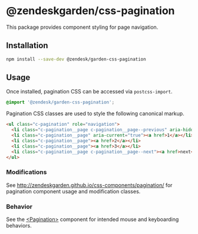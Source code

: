 # @zendeskgarden/css-pagination

This package provides component styling for page navigation.

## Installation

```sh
npm install --save-dev @zendesk/garden-css-pagination
```

## Usage

Once installed, pagination CSS can be accessed via `postcss-import`.

```css
@import '@zendesk/garden-css-pagination';
```

Pagination CSS classes are used to style the following canonical markup.

```html
<ul class="c-pagination" role="navigation">
  <li class="c-pagination__page c-pagination__page--previous" aria-hidden="true"><a href>previous</a></li>
  <li class="c-pagination__page" aria-current="true"><a href>1</a></li>
  <li class="c-pagination__page"><a href>2</a></li>
  <li class="c-pagination__page"><a href>3</a></li>
  <li class="c-pagination__page c-pagination__page--next"><a href>next</a></li>
</ul>
```

### Modifications

See http://zendeskgarden.github.io/css-components/pagination/ for
pagination component usage and modification classes.

### Behavior

See the
[&lt;Pagination&gt;](http://zendeskgarden.github.io/react-components/#!/Pagination)
component for intended mouse and keyboarding behaviors.
